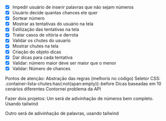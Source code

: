 - [X] Impedir usuário de inserir palavras que não sejam números
- [X] Usuário decide quantas chances ele quer
- [X] Sortear número
- [X] Mostrar as tentativas do usuário na tela
- [X] Estilização das tentativas na tela
- [X] Tratar casos de vitória e derrota
- [X] Validar os chutes do usuario
- [X] Mostrar chutes na tela
- [X] Criação do objeto dicas
- [X] Dar dicas para cada tentativa
- [X] Validar: número maior deve ser maior que o menor
- [X] Validar: Número de chances

Pontos de atenção:
Abstração das regras (melhoris no código)
Seletor CSS: .container-lista-chutes:has(:not(span:empty))::before
Dicas baseadas em 10 cenários diferentes
Contornei problema da API


Fazer dois projetos:
Um será de adivinhação de números bem completo. Usando tailwind

Outro será de adivinhação de palavras, usando tailwind
